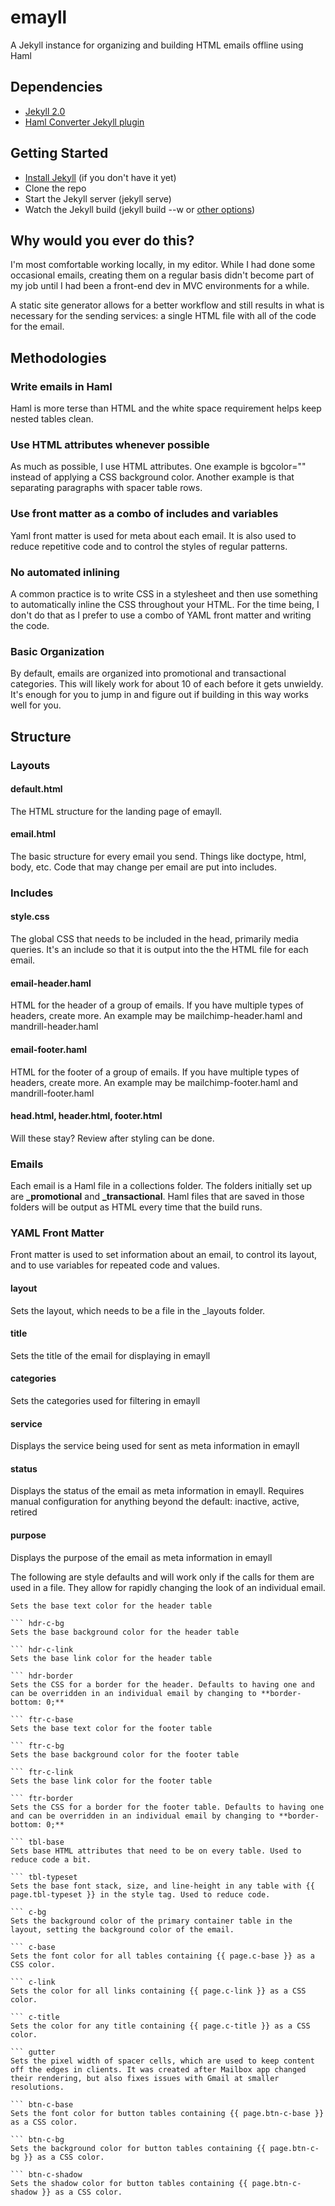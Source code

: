 emayll
======

A Jekyll instance for organizing and building HTML emails offline using Haml

## Dependencies

- [Jekyll 2.0](https://github.com/jekyll/jekyll)
- [Haml Converter Jekyll plugin](https://gist.github.com/dtjm/517556)

## Getting Started
- [Install Jekyll](http://jekyllrb.com/docs/quickstart/) (if you don't have it yet)
- Clone the repo
- Start the Jekyll server (jekyll serve)
- Watch the Jekyll build (jekyll build --w or [other options](http://jekyllrb.com/docs/usage/))

## Why would you ever do this?
I'm most comfortable working locally, in my editor. While I had done some occasional emails, creating them on a regular basis didn't become part of my job until I had been a front-end dev in MVC environments for a while.

A static site generator allows for a better workflow and still results in what is necessary for the sending services: a single HTML file with all of the code for the email.

## Methodologies

### Write emails in Haml
Haml is more terse than HTML and the white space requirement helps keep nested tables clean.

### Use HTML attributes whenever possible
As much as possible, I use HTML attributes. One example is bgcolor="" instead of applying a CSS background color. Another example is that separating paragraphs with spacer table rows.

### Use front matter as a combo of includes and variables
Yaml front matter is used for meta about each email. It is also used to reduce repetitive code and to control the styles of regular patterns.

### No automated inlining
A common practice is to write CSS in a stylesheet and then use something to automatically inline the CSS throughout your HTML. For the time being, I don't do that as I prefer to use a combo of YAML front matter and writing the code.

### Basic Organization
By default, emails are organized into promotional and transactional categories. This will likely work for about 10 of each before it gets unwieldy. It's enough for you to jump in and figure out if building in this way works well for you.

## Structure

### Layouts

#### default.html
The HTML structure for the landing page of emayll.

#### email.html
The basic structure for every email you send. Things like doctype, html, body, etc. Code that may change per email are put into includes.

### Includes

#### style.css
The global CSS that needs to be included in the head, primarily media queries. It's an include so that it is output into the the HTML file for each email.

#### email-header.haml
HTML for the header of a group of emails. If you have multiple types of headers, create more. An example may be mailchimp-header.haml and mandrill-header.haml

#### email-footer.haml
HTML for the footer of a group of emails. If you have multiple types of headers, create more. An example may be mailchimp-footer.haml and mandrill-footer.haml

#### head.html, header.html, footer.html
Will these stay? Review after styling can be done.

### Emails
Each email is a Haml file in a collections folder. The folders initially set up are **_promotional** and **_transactional**. Haml files that are saved in those folders will be output as HTML every time that the build runs.

### YAML Front Matter
Front matter is used to set information about an email, to control its layout, and to use variables for repeated code and values.

#### layout
Sets the layout, which needs to be a file in the _layouts folder.

#### title
Sets the title of the email for displaying in emayll

#### categories
Sets the categories used for filtering in emayll

#### service
Displays the service being used for sent as meta information in emayll

#### status
Displays the status of the email as meta information in emayll. Requires manual configuration for anything beyond the default: inactive, active, retired

#### purpose
Displays the purpose of the email as meta information in emayll

The following are style defaults and will work only if the calls for them are used in a file. They allow for rapidly changing the look of an individual email.

``` hdr-c-base
Sets the base text color for the header table

``` hdr-c-bg
Sets the base background color for the header table

``` hdr-c-link
Sets the base link color for the header table

``` hdr-border
Sets the CSS for a border for the header. Defaults to having one and can be overridden in an individual email by changing to **border-bottom: 0;**

``` ftr-c-base
Sets the base text color for the footer table

``` ftr-c-bg
Sets the base background color for the footer table

``` ftr-c-link
Sets the base link color for the footer table

``` ftr-border
Sets the CSS for a border for the footer table. Defaults to having one and can be overridden in an individual email by changing to **border-bottom: 0;**

``` tbl-base
Sets base HTML attributes that need to be on every table. Used to reduce code a bit.

``` tbl-typeset
Sets the base font stack, size, and line-height in any table with {{ page.tbl-typeset }} in the style tag. Used to reduce code.

``` c-bg
Sets the background color of the primary container table in the layout, setting the background color of the email.

``` c-base
Sets the font color for all tables containing {{ page.c-base }} as a CSS color.

``` c-link
Sets the color for all links containing {{ page.c-link }} as a CSS color.

``` c-title
Sets the color for any title containing {{ page.c-title }} as a CSS color.

``` gutter
Sets the pixel width of spacer cells, which are used to keep content off the edges in clients. It was created after Mailbox app changed their rendering, but also fixes issues with Gmail at smaller resolutions.

``` btn-c-base
Sets the font color for button tables containing {{ page.btn-c-base }} as a CSS color.

``` btn-c-bg
Sets the background color for button tables containing {{ page.btn-c-bg }} as a CSS color.

``` btn-c-shadow
Sets the shadow color for button tables containing {{ page.btn-c-shadow }} as a CSS color.
